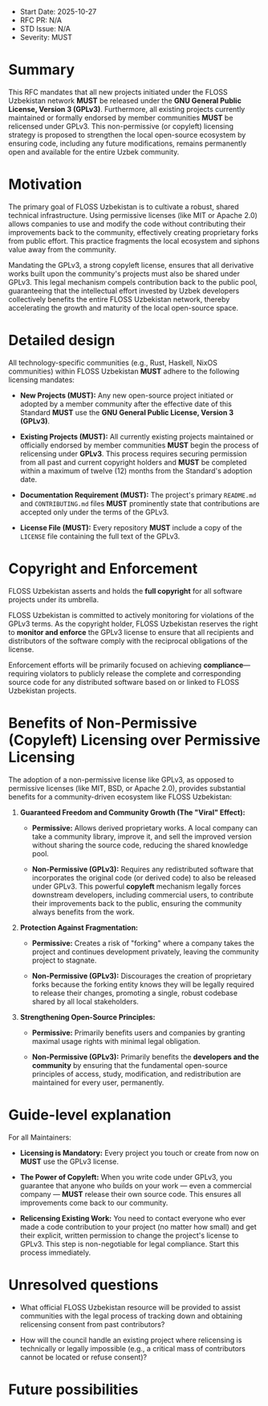 - Start Date: 2025-10-27
- RFC PR: N/A
- STD Issue: N/A
- Severity: MUST

# Summary

This RFC mandates that all new projects initiated under the FLOSS Uzbekistan
network **MUST** be released under the **GNU General Public License,
Version 3 (GPLv3)**. Furthermore, all existing projects currently maintained
or formally endorsed by member communities **MUST** be relicensed under
GPLv3. This non-permissive (or copyleft) licensing strategy is proposed to
strengthen the local open-source ecosystem by ensuring code, including any
future modifications, remains permanently open and available for the entire
Uzbek community.

# Motivation

The primary goal of FLOSS Uzbekistan is to cultivate a robust, shared
technical infrastructure. Using permissive licenses (like MIT or Apache
2.0) allows companies to use and modify the code without contributing their
improvements back to the community, effectively creating proprietary forks
from public effort. This practice fragments the local ecosystem and siphons
value away from the community.

Mandating the GPLv3, a strong copyleft license, ensures that all derivative
works built upon the community's projects must also be shared under GPLv3. This
legal mechanism compels contribution back to the public pool, guaranteeing that
the intellectual effort invested by Uzbek developers collectively benefits
the entire FLOSS Uzbekistan network, thereby accelerating the growth and
maturity of the local open-source space.

# Detailed design

All technology-specific communities (e.g., Rust, Haskell, NixOS communities)
within FLOSS Uzbekistan **MUST** adhere to the following licensing mandates:

- **New Projects (MUST):** Any new open-source project initiated or adopted
by a member community after the effective date of this Standard **MUST**
use the **GNU General Public License, Version 3 (GPLv3)**.

- **Existing Projects (MUST):** All currently existing projects maintained
or officially endorsed by member communities **MUST** begin the process of
relicensing under **GPLv3**. This process requires securing permission from
all past and current copyright holders and **MUST** be completed within a
maximum of twelve (12) months from the Standard's adoption date.

- **Documentation Requirement (MUST):** The project's primary `README.md`
and `CONTRIBUTING.md` files **MUST** prominently state that contributions
are accepted only under the terms of the GPLv3.

- **License File (MUST):** Every repository **MUST** include a copy of the
`LICENSE` file containing the full text of the GPLv3.

# Copyright and Enforcement

FLOSS Uzbekistan asserts and holds the **full copyright** for all software projects under its umbrella.

FLOSS Uzbekistan is committed to actively monitoring for violations of the GPLv3 terms. As the copyright holder, FLOSS Uzbekistan reserves the right to **monitor and enforce** the GPLv3 license to ensure that all recipients and distributors of the software comply with the reciprocal obligations of the license.

Enforcement efforts will be primarily focused on achieving **compliance**—requiring violators to publicly release the complete and corresponding source code for any distributed software based on or linked to FLOSS Uzbekistan projects.

# Benefits of Non-Permissive (Copyleft) Licensing over Permissive Licensing

The adoption of a non-permissive license like GPLv3, as opposed to permissive
licenses (like MIT, BSD, or Apache 2.0), provides substantial benefits for
a community-driven ecosystem like FLOSS Uzbekistan:

1. **Guaranteed Freedom and Community Growth (The "Viral" Effect):**

    - **Permissive:** Allows derived proprietary works. A local company
    can take a community library, improve it, and sell the improved version
    without sharing the source code, reducing the shared knowledge pool.

    - **Non-Permissive (GPLv3):** Requires any redistributed software that
    incorporates the original code (or derived code) to also be released under
    GPLv3. This powerful **copyleft** mechanism legally forces downstream
    developers, including commercial users, to contribute their improvements
    back to the public, ensuring the community always benefits from the work.

2. **Protection Against Fragmentation:**

    - **Permissive:** Creates a risk of "forking" where a company takes
    the project and continues development privately, leaving the community
    project to stagnate.

    - **Non-Permissive (GPLv3):** Discourages the creation of proprietary
    forks because the forking entity knows they will be legally required
    to release their changes, promoting a single, robust codebase shared by
    all local stakeholders.

3. **Strengthening Open-Source Principles:**

    - **Permissive:** Primarily benefits users and companies by granting
    maximal usage rights with minimal legal obligation.

    - **Non-Permissive (GPLv3):** Primarily benefits the **developers and
    the community** by ensuring that the fundamental open-source principles
    of access, study, modification, and redistribution are maintained for
    every user, permanently.

# Guide-level explanation

For all Maintainers:

- **Licensing is Mandatory:** Every project you touch or create from now on
**MUST** use the GPLv3 license.

- **The Power of Copyleft:** When you write code under GPLv3, you guarantee
that anyone who builds on your work — even a commercial company — **MUST**
release their own source code. This ensures all improvements come back to
our community.

- **Relicensing Existing Work:** You need to contact everyone who ever made
a code contribution to your project (no matter how small) and get their
explicit, written permission to change the project's license to GPLv3. This
step is non-negotiable for legal compliance. Start this process immediately.

# Unresolved questions

- What official FLOSS Uzbekistan resource will be provided to assist
communities with the legal process of tracking down and obtaining relicensing
consent from past contributors?

- How will the council handle an existing project where relicensing is
technically or legally impossible (e.g., a critical mass of contributors
cannot be located or refuse consent)?

# Future possibilities
